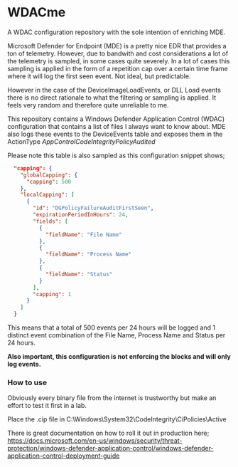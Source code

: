 # WDACme
A WDAC configuration repository with the sole intention of enriching MDE.

Microsoft Defender for Endpoint (MDE) is a pretty nice EDR that provides a ton of telemetry. However, due to bandwith and cost considerations a lot of the telemetry is sampled, in some cases quite severely.
In a lot of cases this sampling is applied in the form of a repetition cap over a certain time frame where it will log the first seen event. Not ideal, but predictable.

However in the case of the DeviceImageLoadEvents, or DLL Load events there is no direct rationale to what the filtering or sampling is applied. It feels very random and therefore quite unreliable to me. 

This repository contains a Windows Defender Application Control (WDAC) configuration that contains a list of files I always want to know about.
MDE also logs these events to the DeviceEvents table and exposes them in the ActionType *AppControlCodeIntegrityPolicyAudited*

Please note this table is also sampled as this configuration snippet shows;
```json
  "capping": {
    "globalCapping": {
      "capping": 500
    },
    "localCapping": [
      {
        "id": "DGPolicyFailureAuditFirstSeen",
        "expirationPeriodInHours": 24,
        "fields": [
          {
            "fieldName": "File Name"
          },
          {
            "fieldName": "Process Name"
          },
          {
            "fieldName": "Status"
          }
        ],
        "capping": 1
      }
    ]
  }
```

This means that a total of 500 events per 24 hours will be logged and 1 distinct event combination of the File Name, Process Name and Status per 24 hours.

**Also important, this configuration is not enforcing the blocks and will only log events.**

### How to use

Obviously every binary file from the internet is trustworthy but make an effort to test it first in a lab.

Place the .cip file in C:\Windows\System32\CodeIntegrity\CiPolicies\Active

There is great documentation on how to roll it out in production here;
https://docs.microsoft.com/en-us/windows/security/threat-protection/windows-defender-application-control/windows-defender-application-control-deployment-guide

